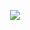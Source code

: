 <p align="center">
    <img src="https://readme-typing-svg.herokuapp.com?duration=8000&color=F7F7F7&width=250&lines=I'm+a+stinky+%22developer%22+;+I'm+also+interested+in;+helping+with+projects;" />
</p>
